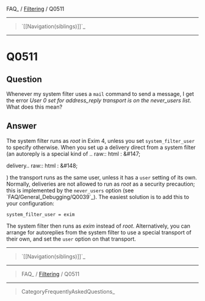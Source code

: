 FAQ\_ / [Filtering](FAQ/Filtering) / Q0511

* * * * *

> \`[[Navigation(siblings)]]\`\_

* * * * *

Q0511
=====

Question
--------

Whenever my system filter uses a `mail` command to send a message, I get
the error *User 0 set for address\_reply transport is on the
never\_users list*. What does this mean?

Answer
------

The system filter runs as *root* in Exim 4, unless you set `system_filter_user` to specify otherwise. When you set up a delivery direct from a system filter (an autoreply is a special kind of .. raw:: html
:   &\#147;

delivery.. raw:: html
:   &\#148;

) the transport runs as the same user, unless it has a `user` setting of
its own. Normally, deliveries are not allowed to run as *root* as a
security precaution; this is implemented by the `never_users` option
(see \`FAQ/General\_Debugging/Q0039\`\_). The easiest solution is to add
this to your configuration:

    system_filter_user = exim

The system filter then runs as *exim* instead of *root*. Alternatively,
you can arrange for autoreplies from the system filter to use a special
transport of their own, and set the `user` option on that transport.

* * * * *

> \`[[Navigation(siblings)]]\`\_

* * * * *

> FAQ\_ / [Filtering](FAQ/Filtering) / Q0511

* * * * *

> CategoryFrequentlyAskedQuestions\_
